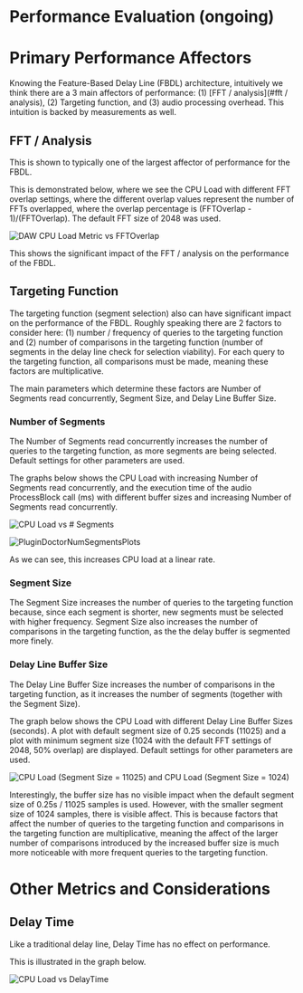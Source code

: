 # Performance Evaluation (ongoing)

# Primary Performance Affectors

Knowing the Feature-Based Delay Line (FBDL) architecture, intuitively we think there are a 3 main affectors of performance: (1) [FFT / analysis](#fft / analysis), (2) Targeting function, and (3) audio processing overhead. This intuition is backed by measurements as well.

## FFT / Analysis
This is shown to typically one of the largest affector of performance for the FBDL.

This is demonstrated below, where we see the CPU Load with different FFT overlap settings, where the different overlap values represent the number of FFTs overlapped, where the overlap percentage is (FFTOverlap - 1)/(FFTOverlap). The default FFT size of 2048 was used.

![DAW CPU Load Metric vs  FFTOverlap](https://github.com/delaycattemp/delaycattemp/assets/105883026/e9eaac52-0c5a-4f2f-9ab2-205a0977745b)

This shows the significant impact of the FFT / analysis on the performance of the FBDL.

## Targeting Function
The targeting function (segment selection) also can have significant impact on the performance of the FBDL. Roughly speaking there are 2 factors to consider here: (1) number / frequency of queries to the targeting function and (2) number of comparisons in the targeting function (number of segments in the delay line check for selection viability). For each query to the targeting function, all comparisons must be made, meaning these factors are multiplicative.

The main parameters which determine these factors are Number of Segments read concurrently, Segment Size, and Delay Line Buffer Size.

### Number of Segments
The Number of Segments read concurrently increases the number of queries to the targeting function, as more segments are being selected. Default settings for other parameters are used.

The graphs below shows the CPU Load with increasing Number of Segments read concurrently, and the execution time of the audio ProcessBlock call (ms) with different buffer sizes and increasing Number of Segments read concurrently.

![CPU Load vs  # Segments](https://github.com/delaycattemp/delaycattemp/assets/105883026/82d2583f-28ab-4060-992a-2bbd2dcd68e7)

![PluginDoctorNumSegmentsPlots](https://github.com/delaycattemp/delaycattemp/assets/105883026/53aa1018-0bb3-4e9c-ba27-ca4adc8a399d)

As we can see, this increases CPU load at a linear rate.

### Segment Size
The Segment Size increases the number of queries to the targeting function because, since each segment is shorter, new segments must be selected with higher frequency. Segment Size also increases the number of comparisons in the targeting function, as the the delay buffer is segmented more finely.

### Delay Line Buffer Size
The Delay Line Buffer Size increases the number of comparisons in the targeting function, as it increases the number of segments (together with the Segment Size).

The graph below shows the CPU Load with different Delay Line Buffer Sizes (seconds). A plot with default segment size of 0.25 seconds (11025) and a plot with minimum segment size (1024 with the default FFT settings of 2048, 50% overlap) are displayed. Default settings for other parameters are used.

![CPU Load (Segment Size = 11025) and CPU Load (Segment Size = 1024)](https://github.com/delaycattemp/delaycattemp/assets/105883026/1635e056-4c81-4d88-b156-a650800dcd8a)

Interestingly, the buffer size has no visible impact when the default segment size of 0.25s / 11025 samples is used. However, with the smaller segment size of 1024 samples, there is visible affect. This is because factors that affect the number of queries to the targeting function and comparisons in the targeting function are multiplicative, meaning the affect of the larger number of comparisons introduced by the increased buffer size is much more noticeable with more frequent queries to the targeting function.

# Other Metrics and Considerations

## Delay Time
Like a traditional delay line, Delay Time has no effect on performance.

This is illustrated in the graph below.

![CPU Load vs  DelayTime](https://github.com/delaycattemp/delaycattemp/assets/105883026/3719ddaa-e76c-427f-a73a-d2c4fa6d4e74)
